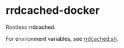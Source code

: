 # rrdcached-docker

Rootless rrdcached.

For environment variables, see [rrdcached.sh](assets/usr/local/bin/rrdcached.sh).
